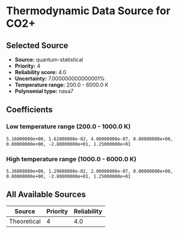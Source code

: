 # Thermodynamic Data Source for CO2+

## Selected Source
- **Source:** quantum-statistical
- **Priority:** 4
- **Reliability score:** 4.0
- **Uncertainty:** 7.000000000000001%
- **Temperature range:** 200.0 - 6000.0 K
- **Polynomial type:** nasa7

## Coefficients
### Low temperature range (200.0 - 1000.0 K)
```
5.16000000e+00, 1.62000000e-02, 4.00000000e-07, 0.00000000e+00, 0.00000000e+00, -2.80000000e+01, 1.25000000e+01
```

### High temperature range (1000.0 - 6000.0 K)
```
5.36000000e+00, 1.29600000e-02, 2.00000000e-07, 0.00000000e+00, 0.00000000e+00, -2.80000000e+01, 1.25000000e+01
```

## All Available Sources
| Source | Priority | Reliability |
|--------|----------|-------------|
| Theoretical | 4 | 4.0 |
